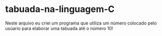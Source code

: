 # tabuada-na-linguagem-C
Neste arquivo eu criei um programa que utiliza um número colocado pelo usúario para elaborar uma tabuada até o número 10!
